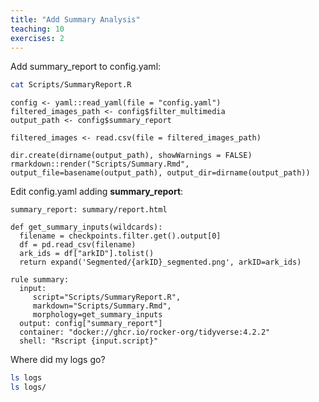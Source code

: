 ```yaml
---
title: "Add Summary Analysis"
teaching: 10
exercises: 2
---
```


Add summary_report to config.yaml:
```bash
cat Scripts/SummaryReport.R 
```

```output
config <- yaml::read_yaml(file = "config.yaml")
filtered_images_path <- config$filter_multimedia
output_path <- config$summary_report

filtered_images <- read.csv(file = filtered_images_path)

dir.create(dirname(output_path), showWarnings = FALSE)
rmarkdown::render("Scripts/Summary.Rmd", output_file=basename(output_path), output_dir=dirname(output_path))
```

Edit config.yaml adding __summary_report__:
```
summary_report: summary/report.html
```

```
def get_summary_inputs(wildcards):
  filename = checkpoints.filter.get().output[0]
  df = pd.read_csv(filename)
  ark_ids = df["arkID"].tolist()
  return expand('Segmented/{arkID}_segmented.png', arkID=ark_ids)

rule summary:
  input:
     script="Scripts/SummaryReport.R",
     markdown="Scripts/Summary.Rmd",
     morphology=get_summary_inputs
  output: config["summary_report"]
  container: "docker://ghcr.io/rocker-org/tidyverse:4.2.2"
  shell: "Rscript {input.script}"
```


Where did my logs go?
```bash
ls logs
ls logs/
```


